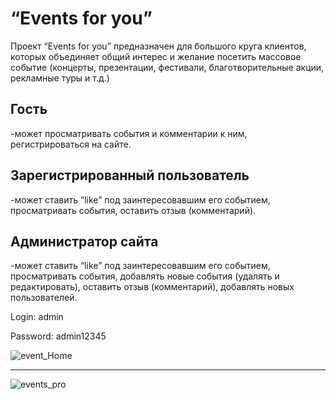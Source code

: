 “Events for you”
========================
Проект “Events for you” предназначен для большого круга клиентов, которых объединяет общий интерес и желание посетить массовое событие (концерты, презентации, фестивали, благотворительные акции, рекламные туры и т.д.)

Гость
-------------------------  
-может просматривать события и комментарии 
к ним, регистрироваться на сайте.

Зарегистрированный пользователь 
-------------------------
-может ставить “like” под заинтересовавшим его событием, просматривать события, оставить отзыв (комментарий).

Администратор сайта 
-------------------------
-может ставить “like” под заинтересовавшим его событием, просматривать события, добавлять новые события (удалять и редактировать), оставить отзыв (комментарий), добавлять новых пользователей.


Login: admin

Password: admin12345

![event_Home](https://i.imgur.com/q48lHnr.jpg)

-------------------------



![events_pro](https://i.imgur.com/az8KVTz.png)